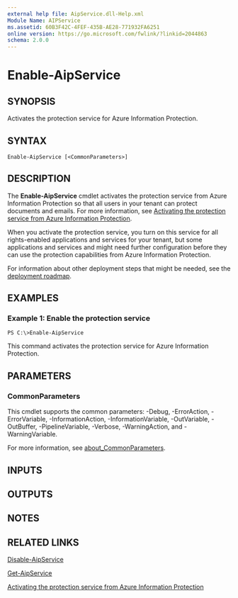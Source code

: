 ```yaml
---
external help file: AipService.dll-Help.xml
Module Name: AIPService
ms.assetid: 60B3F42C-4FEF-435B-AE28-771932FA6251
online version: https://go.microsoft.com/fwlink/?linkid=2044863
schema: 2.0.0
---
```


# Enable-AipService

## SYNOPSIS
Activates the protection service for Azure Information Protection.

## SYNTAX

```
Enable-AipService [<CommonParameters>]
```

## DESCRIPTION
The **Enable-AipService** cmdlet activates the protection service from Azure Information Protection so that all users in your tenant can protect documents and emails. For more information, see [Activating the protection service from Azure Information Protection](/information-protection/deploy-use/activate-service). 

When you activate the protection service, you turn on this service for all rights-enabled applications and services for your tenant, but some applications and services and might need further configuration before they can use the protection capabilities from Azure Information Protection.

For information about other deployment steps that might be needed, see the [deployment roadmap](/information-protection/plan-design/deployment-roadmap).

## EXAMPLES

### Example 1: Enable the protection service
```
PS C:\>Enable-AipService
```

This command activates the protection service for Azure Information Protection.

## PARAMETERS

### CommonParameters
This cmdlet supports the common parameters: -Debug, -ErrorAction, -ErrorVariable, -InformationAction, -InformationVariable, -OutVariable, -OutBuffer, -PipelineVariable, -Verbose, -WarningAction, and -WarningVariable. 

For more information, see [about_CommonParameters](/powershell/module/microsoft.powershell.core/about/about_commonparameters).

## INPUTS

## OUTPUTS

## NOTES

## RELATED LINKS

[Disable-AipService](./Disable-AipService.md)

[Get-AipService](./Get-AipService.md)

[Activating the protection service from Azure Information Protection](/information-protection/deploy-use/activate-service)
